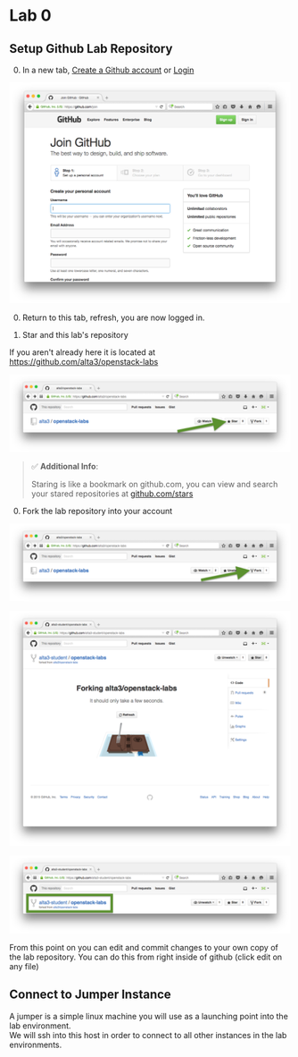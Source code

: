 # Lab 0

## Setup Github Lab Repository

0. In a new tab, [Create a Github account](https://github.com/join) or [Login](https://github.com/login)

  ![Create an account](img/github-create.png)
    
0. Return to this tab, refresh, you are now logged in.

0. Star and this lab's repository

  If you aren't already here it is located at https://github.com/alta3/openstack-labs
  
  ![Star this repository](img/github-star.png)

  > :white_check_mark: **Additional Info**:
  >
  > Staring is like a bookmark on github.com,  you can view and search your stared repositories at [github.com/stars](github.com/stars)

0. Fork the lab repository into your account

  ![Fork this repository](img/github-fork1.png)

  ![Fork this repository](img/github-fork2.png)

  ![Fork this repository](img/github-fork3.png)

  From this point on you can edit and commit changes to your own copy of the lab repository.  You can do this from right inside of github (click edit on any file)


## Connect to Jumper Instance

  A jumper is a simple linux machine you will use as a launching point into the lab environment.  
  We will ssh into this host in order to connect to all other instances in the lab environments.
